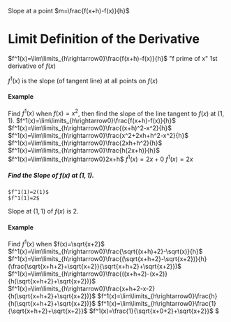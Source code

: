 Slope at a point
$m=\frac{f(x+h)-f(x)}{h}$
# Limit Definition of the Derivative
$f^1(x)=\lim\limits_{h\rightarrow0}\frac{f(x+h)-f(x)}{h}$
"f prime of x"
1st derivative of $f(x)$

$f^1(x)$ is the slope (of tangent line) at all points on $f(x)$
#### Example
Find $f^1(x)$ when $f(x)=x^2$, then find the slope of the line tangent to $f(x)$ at $(1,1)$.
	$f^1(x)=\lim\limits_{h\rightarrow0}\frac{f(x+h)-f(x)}{h}$
	$f^1(x)=\lim\limits_{h\rightarrow0}\frac{(x+h)^2-x^2}{h}$
	$f^1(x)=\lim\limits_{h\rightarrow0}\frac{x^2+2xh+h^2-x^2}{h}$
	$f^1(x)=\lim\limits_{h\rightarrow0}\frac{2xh+h^2}{h}$
	$f^1(x)=\lim\limits_{h\rightarrow0}\frac{h(2x+h)}{h}$
	$f^1(x)=\lim\limits_{h\rightarrow0}2x+h$
	$f^1(x)=2x+0$
	$f^1(x)=2x$
##### Find the Slope of $f(x)$ at $(1,1)$.
	$f^1(1)=2(1)$
	$f^1(1)=2$
Slope at $(1,1)$ of $f(x)$ is $2$.
#### Example
Find $f^1(x)$ when $f(x)=\sqrt{x+2}$
	$f^1(x)=\lim\limits_{h\rightarrow0}\frac{\sqrt{(x+h)+2}-\sqrt(x)}{h}$
	$f^1(x)=\lim\limits_{h\rightarrow0}\frac{(\sqrt{x+h+2}-\sqrt{x+2})}{h}(\frac{\sqrt{x+h+2}+\sqrt{x+2}}{\sqrt{x+h+2}+\sqrt{x+2}})$
	$f^1(x)=\lim\limits_{h\rightarrow0}\frac{((x+h+2)-(x+2)}{h(\sqrt{x+h+2}+\sqrt{x+2})}$
	$f^1(x)=\lim\limits_{h\rightarrow0}\frac{x+h+2-x-2}{h(\sqrt{x+h+2}+\sqrt{x+2})}$
	$f^1(x)=\lim\limits_{h\rightarrow0}\frac{h}{h(\sqrt{x+h+2}+\sqrt{x+2})}$
	$f^1(x)=\lim\limits_{h\rightarrow0}\frac{1}{\sqrt{x+h+2}+\sqrt{x+2}}$
	$f^1(x)=\frac{1}{\sqrt{x+0+2}+\sqrt{x+2}}$
	$